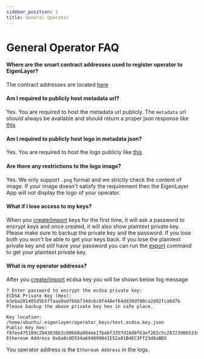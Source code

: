 ```yaml
---
sidebar_position: 1
title: General Operator
---
```


# General Operator FAQ

#### Where are the smart contract addresses used to register operator to EigenLayer?

The contract addresses are located [here](../operator-guides/operator-installation#goerli-smart-contract-addresses)

#### Am I required to publicly host metadata url?
Yes. You are required to host the metadata url publicly. The `metadata` url should always be available and should return a proper json response like [this](https://goerli-operator-metadata.s3.amazonaws.com/metadata.json)

#### Am I required to publicly host logo in metadata json?
Yes. You are required to host the logo publicly like [this](https://goerli-operator-metadata.s3.amazonaws.com/eigenlayer.png)

#### Are there any restrictions to the logo image?
Yes. We only support `.png` format and we strictly check the content of image. If your image doesn't satisfy the requirement then the EigenLayer App will not display the logo of your operator.

#### What if I lose access to my keys?
When you [create/import](../operator-guides/operator-installation#create-and-list-keys) keys for the first time, it will ask a password to encrypt keys and once created, it will also show plaintext private key. Please make sure to backup the private key and the password. If you lose both you won't be able to get your keys back. If you lose the plaintext private key and still have your password you can run the [export](../operator-guides/operator-installation.md#export-keys) command to get your plaintext private key. 

#### What is my operator addresss? 
After you [create/import](../operator-guides/operator-installation#create-and-list-keys) ecdsa key you will be shown below log message
```
? Enter password to encrypt the ecdsa private key:
ECDSA Private Key (Hex):  b3eba201405d5b5f7aaa9adf6bb734dc6c0f448ef64dd39df80ca2d92fca6d7b
Please backup the above private key hex in safe place.

Key location: /home/ubuntu/.eigenlayer/operator_keys/test.ecdsa.key.json
Public Key hex:  f87ee475109c2943038b3c006b8a004ee17bebf3357d10d8f63ef202c5c28723906533dccfda5d76c1da0a9f05cc6d32085ca1af8aaab5a28171474b1ad0aa68
Ethereum Address 0x6a8c0D554a694899041E52a91B4EC3Ff23d8aBD5
```
You operator address is the `Ethereum Address` in the logs.